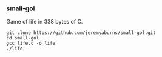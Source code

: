 ### small-gol

Game of life in 338 bytes of C.

``` shell
git clone https://github.com/jeremyaburns/small-gol.git
cd small-gol
gcc life.c -o life
./life
```
